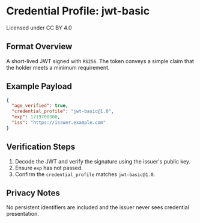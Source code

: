 # Credential Profile: jwt-basic
Licensed under CC BY 4.0

## Format Overview
A short-lived JWT signed with `RS256`. The token conveys a simple claim that the holder meets a minimum requirement.

## Example Payload
```json
{
  "age_verified": true,
  "credential_profile": "jwt-basic@1.0",
  "exp": 1719700300,
  "iss": "https://issuer.example.com"
}
```

## Verification Steps
1. Decode the JWT and verify the signature using the issuer's public key.
2. Ensure `exp` has not passed.
3. Confirm the `credential_profile` matches `jwt-basic@1.0`.

## Privacy Notes
No persistent identifiers are included and the issuer never sees credential presentation.
